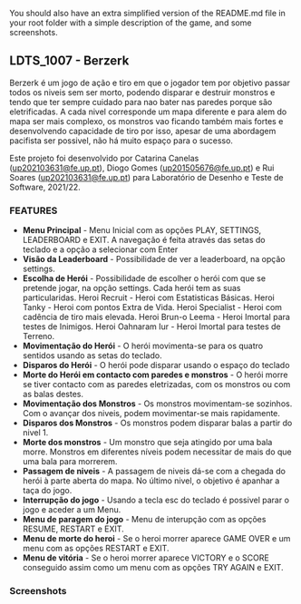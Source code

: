 You should also have an extra simplified version of the README.md file in your
root folder with a simple description of the game, and some screenshots.

## LDTS_1007 - Berzerk

Berzerk é um jogo de ação e tiro em que o jogador tem por objetivo passar todos os niveis sem ser morto, podendo disparar e destruir monstros e tendo que ter sempre cuidado para nao bater nas paredes porque são eletrificadas. A cada nivel corresponde um mapa diferente e para alem do mapa ser mais complexo, os monstros vao ficando também mais fortes e desenvolvendo capacidade de tiro por isso, apesar de uma abordagem pacifista ser possivel, não há muito espaço para o sucesso. 

Este projeto foi desenvolvido por Catarina Canelas (up202103631@fe.up.pt), Diogo Gomes (up201505676@fe.up.pt) e Rui Soares (up202103631@fe.up.pt) para Laboratório de Desenho e Teste de Software, 2021/22.

### FEATURES

- **Menu Principal** - Menu Inicial com as opções PLAY, SETTINGS, LEADERBOARD e EXIT. A navegação é feita através das setas do teclado e a opção a selecionar com Enter
- **Visão da Leaderboard** - Possibilidade de ver a leaderboard, na opção settings.
- **Escolha de Herói** - Possibilidade de escolher o herói com que se pretende jogar, na opção settings. Cada herói tem as suas particularidas. Heroi Recruit - Heroi com Estatisticas Básicas. Heroi Tanky - Heroi com pontos Extra de Vida. Heroi Specialist - Heroi com cadência de tiro mais elevada. Heroi Brun-o Leema - Heroi Imortal para testes de Inimigos. Heroi Oahnaram Iur - Heroi Imortal para testes de Terreno.
- **Movimentação do Herói** - O herói movimenta-se para os quatro sentidos usando as setas do teclado.
- **Disparos do Herói** - O herói pode disparar usando o espaço do teclado
- **Morte do Herói em contacto com paredes e monstros** - O herói morre se tiver contacto com as paredes eletrizadas, com os monstros ou com as balas destes.
- **Movimentação dos Monstros** - Os monstros movimentam-se sozinhos. Com o avançar dos niveis, podem movimentar-se mais rapidamente.
- **Disparos dos Monstros** - Os monstros podem disparar balas a partir do nivel 1.
- **Morte dos monstros** - Um monstro que seja atingido por uma bala morre. Monstros em diferentes níveis podem necessitar de mais do que uma bala para morrerem.
- **Passagem de niveis** - A passagem de niveis dá-se com a chegada do herói à parte aberta do mapa. No último nivel, o objetivo é apanhar a taça do jogo.
- **Interrupção do jogo** - Usando a tecla esc do teclado é possivel parar o jogo e aceder a um Menu.
- **Menu de paragem do jogo** - Menu de interupção com as opções RESUME, RESTART e EXIT.
- **Menu de morte do heroi** - Se o heroi morrer aparece GAME OVER e um menu com as opções RESTART e EXIT.
- **Menu de vitória** - Se o heroi morrer aparece VICTORY e o SCORE conseguido assim como um menu com as opções TRY AGAIN e EXIT.

### Screenshots

